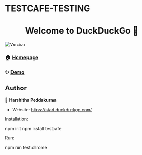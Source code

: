 # TESTCAFE-TESTING
<h1 align="center">Welcome to DuckDuckGo 👋</h1>
<p>
  <img alt="Version" src="https://img.shields.io/badge/version-1.0-blue.svg?cacheSeconds=2592000" />
</p>
 

### 🏠 [Homepage](TESTCAFE-TESTING)

### ✨ [Demo](https://github.com/HarshithaPeddakurma/TESTCAFE-TESTING)

## Author

👤 **Harshitha Peddakurma**

* Website: https://start.duckduckgo.com/

Installation:

npm init
npm install testcafe

Run:

npm run test:chrome

